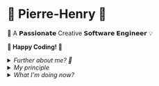 # 👑 Pierre-Henry 🤖


🎡 A 𝗣𝗮𝘀𝘀𝗶𝗼𝗻𝗮𝘁𝗲 Creative 𝗦𝗼𝗳𝘁𝘄𝗮𝗿𝗲 𝗘𝗻𝗴𝗶𝗻𝗲𝗲𝗿 💡


**🏁 Happy Coding! 🤗**

<details><summary><em>Further about me? 🤔</em></summary>
  <p>👉 <a href="https://pierrehenry.be">PierreHenry.BE</a> 🏁</p>
  <p>
    [![Pierre-Henry Soria](https://avatars0.githubusercontent.com/u/1325411?s=200)](https://ph7.me "pH7.ME :=)")
  </p>
</details>

<details><summary><em>My principle</em></summary>
  🧠 Never Stop Learning! 🏁
</details>

<details><summary><em>What I'm doing now?</em></summary>
  <ul>
    <li>
      ✔️ Coding <a href="https://pierrehenry.be/realtime-github-activity.html" target="_blank" rel="noopener">exciting projects</a>.
    </li>
    <li>
      ✔️ Writing articles at <a href="https://pierrewriter.com">PierreWriter</a> 📝
    </li>
    <li>
      ✔️ Drinking coffes/teas ☕️ and eating vegeterian healthy food 🥕
    </li>
    <li>
      ✔︎ Listening to Audible and Podcasts when walking 🐾
    </li>
  </ul>
</details>
